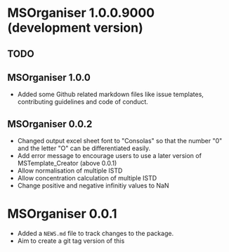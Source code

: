 # MSOrganiser 1.0.0.9000 (development version)

## TODO

## MSOrganiser 1.0.0

* Added some Github related markdown files like issue templates, contributing guidelines and code of conduct.

## MSOrganiser 0.0.2

* Changed output excel sheet font to "Consolas" so that the number "0" and the letter "O" can be differentiated easily.
* Add error message to encourage users to use a later version of MSTemplate_Creator (above 0.0.1)
* Allow normalisation of multiple ISTD
* Allow concentration calculation of multiple ISTD
* Change positive and negative infinitiy values to NaN

# MSOrganiser 0.0.1

* Added a `NEWS.md` file to track changes to the package.
* Aim to create a git tag version of this
